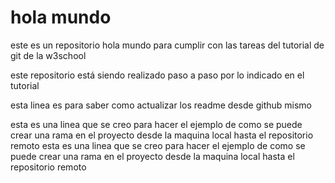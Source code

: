 # hola mundo
este es un repositorio hola mundo para cumplir con las tareas del tutorial de git de la w3school

este repositorio está siendo realizado paso a paso por lo indicado en el tutorial 

esta linea es para saber como actualizar los readme desde github mismo

esta es una linea que se creo para hacer el ejemplo de como se puede crear una rama en el proyecto desde la maquina local hasta el repositorio remoto 
esta es una linea que se creo para hacer el ejemplo de como se puede crear una rama en el proyecto desde la maquina local hasta el repositorio remoto 